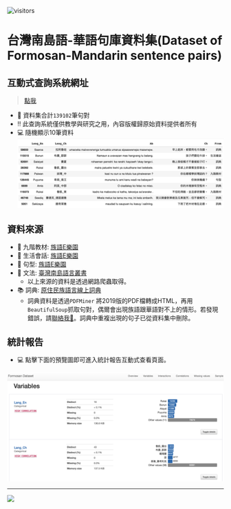 ![visitors](https://visitor-badge.glitch.me/badge?page_id=howard-haowen.Formosan-languages)

# 台灣南島語-華語句庫資料集(Dataset of Formosan-Mandarin sentence pairs)

## 互動式查詢系統網址

> [點我](https://share.streamlit.io/howard-haowen/formosan-languages/main/app.py)

- 🎢 資料集合計`139102`筆句對
- ‼️ 此查詢系統僅供教學與研究之用，內容版權歸原始資料提供者所有
- 💻 隨機顯示10筆資料
![data_sample](sample-dataframe.png)


## 資料來源

- 🥅 九階教材: [族語E樂園](http://web.klokah.tw)
- 💬 生活會話: [族語E樂園](http://web.klokah.tw)
- 🧗 句型: [族語E樂園](http://web.klokah.tw)
- 🔭 文法: [臺灣南島語言叢書](https://alilin.apc.gov.tw/tw/)
   + 以上來源的資料是透過網路爬蟲取得。
- 📚 詞典: [原住民族語言線上詞典](https://e-dictionary.apc.gov.tw/Index.htm?fbclid=IwAR18XBJPj2xs7nhpPlIUZ-P3joQRGXx22rbVcUvp14ysQu6SdrWYvo7gWCc)
   + 詞典資料是透過`PDFMiner` 將2019版的PDF檔轉成HTML，再用`BeautifulSoup`抓取句對，偶爾會出現族語跟華語對不上的情形。若發現錯誤，請[聯絡我📩](https://github.com/howard-haowen)。詞典中重複出現的句子已從資料集中刪除。

## 統計報告
- 💻 點擊下面的預覽圖即可進入統計報告互動式查看頁面。

[![pandas-profile](Pandas-profile-screenshot.png)](https://howard-haowen.github.io/Formosan-languages/Pandas-profile-report-of-the-dataset.html)

***
![](https://octodex.github.com/images/yaktocat.png)
